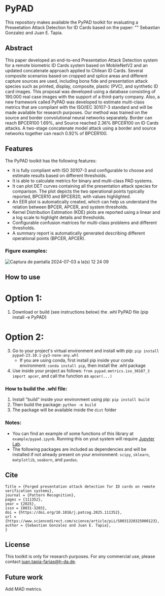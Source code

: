 # PyPAD

This repository makes available the PyPAD toolkit for evaluating a Preseetation Attack Detection for ID Cards based on the paper: "" Sebastian Gonzalez and Juan E. Tapia.


## Abstract

This paper developed an end-to-end Presentation Attack Detection system for a remote biometric ID Cards system based on MobileNetV2 and an updated concatenate approach applied to Chilean ID Cards. Several composite scenarios based on cropped and splice areas and different capture sources are
used, including bona fide and presentation attack species such as printed, display, composite, plastic (PVC), and synthetic ID card
images. This proposal was developed using a database consisting of 190.000 real case images with the support of a third-party
company. Also, a new framework called PyPAD was developed to estimate multi-class metrics that are compliant with the ISO/IEC 30107-3 standard
and will be made available for research purposes. Our method was trained on the source and border convolutional
neural networks separately. Border can reach BPCER100 1.69%, and Source reached 2.36% BPCER100 on ID Cards attacks. A two-stage concatenate model attack using a border and source networks together can reach 0.92% of BPCER100.


## Features

The PyPAD toolkit has the following features:
- It is fully compliant with ISO 30107-3 and configurable to choose and estimate results based on different thresholds.
- It is able to calculate metrics for binary and multi-class PAD systems.
- It can plot DET curves containing all the presentation attack species for comparison. The plot depicts the two operational points typically reported, BPCER10 and BPCER20, with values highlighted.
- An EER plot is automatically created, which can help us understand the relation between BPCER, APCER, and system thresholds.
- Kernel Distribution Estimation (KDE) plots are reported using a linear and a log scale to highlight details and thresholds.
- Configurable confusion matrices for multi-class problems and different thresholds.
- A summary report is automatically generated describing different operational points (BPCER, APCER). 


### Figure examples:

![Captura de pantalla 2024-07-03 a la(s) 12 24 09](https://github.com/jedota/PyPAD/assets/45126159/0ca69ade-9adf-43fa-ad12-00389dddb00e)


## How to use
# Option 1:
1. Download or build (see instructions below) the .whl PyPAD file (pip install -e PyPAD)

# Option 2:
   
3. Go to your project's virtual environment and install with pip: `pip install pypad-23.10.1-py3-none-any.whl`
    - If you are using conda, first install pip inside your conda environment: `conda install pip`, then install the .whl package
4. Use inside your project as follows: `from pypad.metrics.iso_30107_3 import apcer`, and call the function as `apcer(...)`


### How to build the .whl file:

1. Install "build" inside your environment using pip: `pip install build`
2. Then build the package: `python -m build`
3. The package will be available inside the `dist` folder


### Notes:

* You can find an example of some functions of this library at `example/pypad.ipynb`. Running this on yout system will require [Jupyter Lab](https://jupyterlab.readthedocs.io/en/stable/getting_started/installation.html).
* The following packages are included as dependencies and will be installed if not already present on your environment: `scipy`, `sklearn`, `matplotlib`, `seaborn`, and `pandas`.


## Cite
```
Title = {Forged presentation attack detection for ID cards on remote verification systems},
journal = {Pattern Recognition},
pages = {111352},
year = {2025},
issn = {0031-3203},
doi = {https://doi.org/10.1016/j.patcog.2025.111352},
url = {https://www.sciencedirect.com/science/article/pii/S0031320325000123},
author = {Sebastian Gonzalez and Juan E. Tapia},
}
```

## License

This toolkit is only for research purposes. For any commercial use, please contact [juan.tapia-farias@h-da.de](mailto:juan.tapia-farias@h-da.de).


## Future work

Add MAD metrics.
